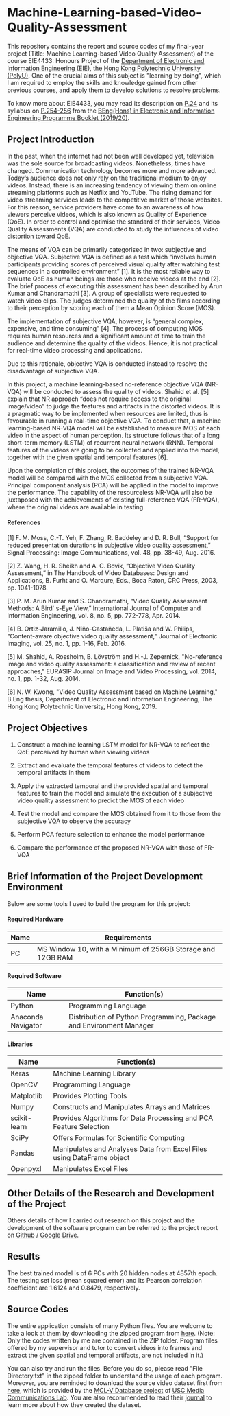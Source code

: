 # Machine-Learning-based-Video-Quality-Assessment
This repository contains the report and source codes of my final-year project (Title: Machine Learning-based Video Quality Assessment) of the course EIE4433: Honours Project of the [Department of Electronic and Information Engineering (EIE)](https://www.eie.polyu.edu.hk/home/index.html), the [Hong Kong Polytechnic University (PolyU)](https://www.polyu.edu.hk/).
One of the crucial aims of this subject is "learning by doing", which I am required to employ the skills and knowledge gained from other previous courses, and apply them to develop solutions to resolve problems.

To know more about EIE4433, you may read its description on [P.24](https://www.eie.polyu.edu.hk/docs/Programmes/Programme_Booklets/4year/42470/42470-BEngEIE-1920-Aug2019.pdf#page=30) and its syllabus on [P.254-256](https://www.eie.polyu.edu.hk/docs/Programmes/Programme_Booklets/4year/42470/42470-BEngEIE-1920-Aug2019.pdf#page=260) from the [BEng(Hons) in Electronic and Information Engineering Programme Booklet (2019/20)](https://www.eie.polyu.edu.hk/docs/Programmes/Programme_Booklets/4year/42470/42470-BEngEIE-1920-Aug2019.pdf).

## Project Introduction
In the past, when the internet had not been well developed yet, television was the sole source for broadcasting videos. Nonetheless, times have changed. Communication technology becomes more and more advanced. Today’s audience does not only rely on the traditional medium to enjoy videos. Instead, there is an increasing tendency of viewing them on online streaming platforms such as Netflix and YouTube. The rising demand for video streaming services leads to the competitive market of those websites. For this reason, service providers have come to an awareness of how viewers perceive videos, which is also known as Quality of Experience (QoE). In order to control and optimise the standard of their services, Video Quality Assessments (VQA) are conducted to study the influences of video distortion toward QoE.

The means of VQA can be primarily categorised in two: subjective and objective VQA. Subjective VQA is defined as a test which “involves human participants providing scores of perceived visual quality after watching test sequences in a controlled environment” [1]. It is the most reliable way to evaluate QoE as human beings are those who receive videos at the end [2]. The brief process of executing this assessment has been described by Arun Kumar and Chandramathi [3]. A group of specialists were requested to watch video clips. The judges determined the quality of the films according to their perception by scoring each of them a Mean Opinion Score (MOS).

The implementation of subjective VQA, however, is “general complex, expensive, and time consuming” [4]. The process of computing MOS requires human resources and a significant amount of time to train the audience and determine the quality of the videos. Hence, it is not practical for real-time video processing and applications.

Due to this rationale, objective VQA is conducted instead to resolve the disadvantage of subjective VQA. 

In this project, a machine learning-based no-reference objective VQA (NR-VQA) will be conducted to assess the quality of videos. Shahid et al. [5] explain that NR approach “does not require access to the original image/video” to judge the features and artifacts in the distorted videos. It is a pragmatic way to be implemented when resources are limited, thus is favourable in running a real-time objective VQA. To conduct that, a machine learning-based NR-VQA model will be established to measure MOS of each video in the aspect of human perception. Its structure follows that of a long short-term memory (LSTM) of recurrent neural network (RNN). Temporal features of the videos are going to be collected and applied into the model, together with the given spatial and temporal features [6].

Upon the completion of this project, the outcomes of the trained NR-VQA model will be compared with the MOS collected from a subjective VQA. Principal component analysis (PCA) will be applied in the model to improve the performance. The capability of the resourceless NR-VQA will also be juxtaposed with the achievements of existing full-reference VQA (FR-VQA), where the original videos are available in testing.

#### References

[1] 	F. M. Moss, C.-T. Yeh, F. Zhang, R. Baddeley and D. R. Bull, “Support for reduced presentation durations in subjective video quality assessment,” Signal Processing: Image Communications, vol. 48, pp. 38-49, Aug. 2016. 

[2] 	Z. Wang, H. R. Sheikh and A. C. Bovik, “Objective Video Quality Assessment,” in The Handbook of Video Databases: Design and Applications, B. Furht and O. Marqure, Eds., Boca Raton, CRC Press, 2003, pp. 1041-1078.

[3] 	P. M. Arun Kumar and S. Chandramathi, “Video Quality Assessment Methods: A Bird' s-Eye View,” International Journal of Computer and Information Engineering, vol. 8, no. 5, pp. 772-778, Apr. 2014. 

[4] 	B. Ortiz-Jaramillo, J. Niño-Castañeda, L. Platiša and W. Philips, "Content-aware objective video quality assessment," Journal of Electronic Imaging, vol. 25, no. 1, pp. 1-16, Feb. 2016. 

[5] 	M. Shahid, A. Rossholm, B. Lövström and H.-J. Zepernick, "No-reference image and video quality assessment: a classification and review of recent approaches," EURASIP Journal on Image and Video Processing, vol. 2014, no. 1, pp. 1-32, Aug. 2014. 

[6] 	N. W. Kwong, "Video Quality Assessment based on Machine Learning," B.Eng thesis, Department of Electronic and Information Engineering, The Hong Kong Polytechnic University, Hong Kong, 2019.

## Project Objectives
1.	Construct a machine learning LSTM model for NR-VQA to reflect the QoE perceived by human when viewing videos

2.	Extract and evaluate the temporal features of videos to detect the temporal artifacts in them

3.	Apply the extracted temporal and the provided spatial and temporal features to train the model and simulate the execution of a subjective video quality assessment to predict the MOS of each video

4.	Test the model and compare the MOS obtained from it to those from the subjective VQA to observe the accuracy

5.	Perform PCA feature selection to enhance the model performance

6.	Compare the performance of the proposed NR-VQA with those of FR-VQA

## Brief Information of the Project Development Environment
Below are some tools I used to build the program for this project:

#### Required Hardware
| Name  | Requirements |
| ------------- | ------------- |
| PC | MS Window 10, with a Minimum of 256GB Storage and 12GB RAM |

#### Required Software
| Name  | Function(s) |
| ------------- | ------------- |
| Python | Programming Language |
| Anaconda Navigator | Distribution of Python Programming, Package and Environment Manager |

#### Libraries
| Name  | Function(s) |
| ------------- | ------------- |
| Keras | Machine Learning Library |
| OpenCV | Programming Language |
| Matplotlib | Provides Plotting Tools |
| Numpy | Constructs and Manipulates Arrays and Matrices |
| scikit-learn | Provides Algorithms for Data Processing and PCA Feature Selection |
| SciPy | Offers Formulas for Scientific Computing|
| Pandas | Manipulates and Analyses Data from Excel Files using DataFrame object |
| Openpyxl | Manipulates Excel Files |

## Other Details of the Research and Development of the Project
Others details of how I carried out research on this project and the development of the software program can be referred to the project report on [Github](https://github.com/NJoyceHo/Machine-Learning-based-Video-Quality-Assessment/blob/master/Machine-Learning-based-Video%20Quality-Assessment_Report_NJoyceHo.pdf) / [Google Drive](https://drive.google.com/file/d/1rEQtmSKbfx9cAtAdCwc_DFayULRhNQfg/view?usp=sharing).

## Results
The best trained model is of 6 PCs with 20 hidden nodes at 4857th epoch. The testing set loss (mean squared error) and its Pearson correlation coefficient are 1.6124 and 0.8479, respectively. 

## Source Codes
The entire application consists of many Python files. You are welcome to take a look at them by downloading the zipped program from [here](https://github.com/NJoyceHo/Machine-Learning-based-Video-Quality-Assessment/blob/master/Machine-Learning-based-Video%20Quality-Assessment_SourceCodes_NJoyceHo.zip). (Note: Only the codes written by me are contained in the ZIP folder. Program files offered by my supervisor and tutor to convert videos into frames and extract the given spatial and temporal artifacts, are not included in it.)

You can also try and run the files. Before you do so, please read "File Directory.txt" in the zipped folder to understand the usage of each program. Moreover, you are reminded to download the source video dataset first from [here](https://drive.google.com/file/d/1z41hdqR-bqNLcUWllPePzkfQW-I_A9ny/view?usp=sharing), which is provided by the [MCL-V Database project](http://mcl.usc.edu/mcl-v-database/) of [USC Media Communications Lab](http://mcl.usc.edu/). You are also recommended to read their [journal](http://mcl.usc.edu/wp-content/uploads/2015/03/MCL-V-A-streaming-video-quality-assessment-database.pdf) to learn more about how they created the dataset.
